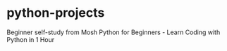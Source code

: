 # python-projects
Beginner self-study from Mosh Python for Beginners - Learn Coding with Python in 1 Hour
